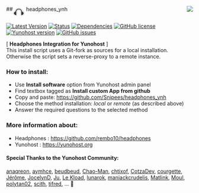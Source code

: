 ##<img src="https://github.com/rembo10/headphones/raw/master/data/images/headphoneslogo.png" height="32" align="top"> headphones_ynh <a href="https://yunohost.org/#/apps_in_progress_en"><img src="http://pix.toile-libre.org/upload/original/1440352021.png" height="32" align="right"></a>

[![Latest Version](https://img.shields.io/badge/version-_--_-green.svg?style=flat)](https://github.com/Snipees/headphones_ynh/releases)
[![Status](https://img.shields.io/badge/status-in_progress-yellow.svg?style=flat)](https://github.com/Snipees/headphones_ynh/milestones)
[![Dependencies](https://img.shields.io/badge/dependencies-includes-lightgrey.svg?style=flat)](https://github.com/Snipees/headphones_ynh#dependencies)
[![GitHub license](https://img.shields.io/badge/license-GPLv3-blue.svg?style=flat)](https://raw.githubusercontent.com/Snipees/headphones_ynh/master/LICENSE)
[![Yunohost version](https://img.shields.io/badge/yunohost-2.2.0_tested-orange.svg?style=flat)](https://github.com/YunoHost/yunohost)
[![GitHub issues](https://img.shields.io/github/issues/Snipees/headphones_ynh.svg?style=flat)](https://github.com/Snipees/headphones_ynh/issues)
	
[ **Headphones Integration for Yunohost** ]  
This install script uses a Git-fork as sources for a local installation.  
Otherwise the script sets a reverse-proxy to a remote instance.


### How to install:
- Use **Install software** option from Yunohost admin panel
- Find textbox tagged as **Install custom App from github**
- Copy and paste: https://github.com/Snipees/headphones_ynh
- Choose the method installation: *local* or *remote* (as described above)
- Answer the required questions to the selected method


### More information about:
- Headphones : 	https://github.com/rembo10/headphones
- Yunohost : 	https://yunohost.org


#### Special Thanks to the Yunohost Community:
[anaqreon](https://github.com/anaqreon), 
[aymhce](https://github.com/aymhce), 
[beudbeud](https://github.com/abeudin), 
[Chao-Man](https://github.com/Chao-Man), 
[chtixof](https://github.com/chtixof), 
[CotzaDev](https://github.com/CotzaDev), 
[courgette](https://github.com/courgette), 
[Jérôme](https://github.com/jeromelebleu), 
[JocelynD](https://github.com/JocelynDelalande), 
[Ju](https://github.com/julienmalik), 
[Le Kload](https://github.com/Kloadut), 
[lunarok](https://github.com/lunarok), 
[maniackcrudelis](https://github.com/maniackcrudelis), 
[Matlink](https://github.com/matlink), 
[Moul](https://github.com/M5oul), 
[polytan02](https://github.com/polytan02), 
[scith](https://github.com/scith), 
[tifred](https://github.com/drfred1981), 
... :dizzy:
